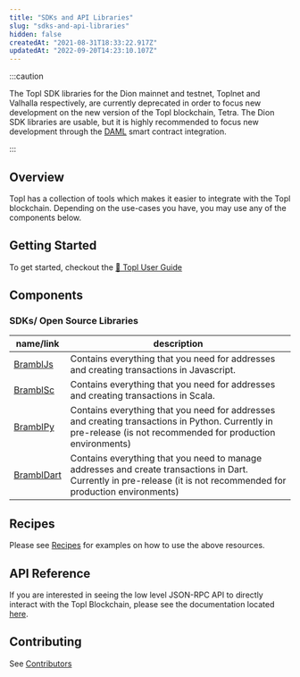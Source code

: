 ```yaml
---
title: "SDKs and API Libraries"
slug: "sdks-and-api-libraries"
hidden: false
createdAt: "2021-08-31T18:33:22.917Z"
updatedAt: "2022-09-20T14:23:10.107Z"
---
```

:::caution

The Topl SDK libraries for the Dion mainnet and testnet, Toplnet and Valhalla respectively, are currently deprecated in order to focus new development on the new version of the Topl blockchain, Tetra. The Dion SDK libraries are usable, but it is highly recommended to focus new development through the [DAML](doc:daml) smart contract integration.

:::

## Overview

Topl has a collection of tools which makes it easier to integrate with the Topl blockchain. Depending on the use-cases you have, you may use any of the components below.

## Getting Started

To get started, checkout the [📘 Topl User Guide](doc:introduction-2)

## Components

### SDKs/ Open Source Libraries

| name/link                                                    | description                                                                                                                                                         |
| ------------------------------------------------------------ | ------------------------------------------------------------------------------------------------------------------------------------------------------------------- |
| [BramblJs](https://www.npmjs.com/package/brambljs)           | Contains everything that you need for addresses and creating transactions in Javascript.                                                                            |
| [BramblSc](https://github.com/Topl/Bifrost/tree/main/brambl) | Contains everything that you need for addresses and creating transactions in Scala.                                                                                 |
| [BramblPy](https://github.com/Topl/BramblPy)                 | Contains everything that you need for addresses and creating transactions in Python.  Currently in pre-release (is not recommended for production environments)     |
| [BramblDart](https://github.com/Topl/BramblDart)             | Contains everything that you need to manage addresses and create transactions in Dart. Currently in pre-release (it is not recommended for production environments) |

## Recipes

Please see [Recipes](https://topl.readme.io/recipes) for examples on how to use the above resources.

## API Reference

If you are interested in seeing the low level JSON-RPC API to directly interact with the Topl Blockchain, please see the documentation located [here](https://topl.readme.io/reference).

## Contributing

See [Contributors](doc:contributors)
